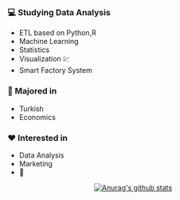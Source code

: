### :computer: Studying Data Analysis
+ ETL based on Python,R
+ Machine Learning
+ Statistics
+ Visualization :chart:
+ Smart Factory System
### :pencil: Majored in
+ Turkish
+ Economics
### :heart: Interested in
+ Data Analysis
+ Marketing
+ :musical_note:


<div align=center>
	
[![Anurag's github stats](https://github-readme-stats.vercel.app/api?username=hanna-joo&show_icons=true&theme=gruvbox)](https://github.com/anuraghazra/github-readme-stats)

</div>
